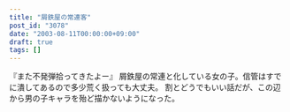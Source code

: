 ```yaml
---
title: "屑鉄屋の常連客"
post_id: "3078"
date: "2003-08-11T00:00:00+09:00"
draft: true
tags: []
---
```



『また不発弾拾ってきたよー』 屑鉄屋の常連と化している女の子。信管はすでに潰してあるので多少荒く扱っても大丈夫。 割とどうでもいい話だが、この辺から男の子キャラを殆ど描かないようになった。
